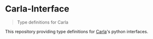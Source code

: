 # Carla-Interface

> Type definitions for Carla

This repository providing type definitions for [Carla](https://github.com/carla-simulator/carla)'s python interfaces.
